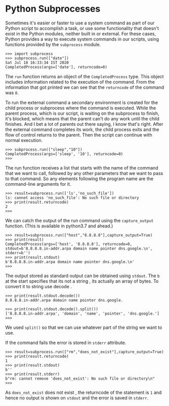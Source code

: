 <h1> Python Subprocesses </h1>

Sometimes it's easier or faster to use a system command as part of our
Python script to accomplish a task, or use some functionality that doesn't exist
in the Python modules, neither built in or external.
For these cases, Python provides a way to execute system commands in our scripts,
using functions provided by the `subprocess` module.

```python3
>>> import subprocess
>>> subprocess.run(["date"])
Sat Jul 18 16:33:34 IST 2020
CompletedProcess(args=['date'], returncode=0)
```
The `run` function returns an object of the `CompletedProcess` type.
This object includes information related to the execution of the command.
From the information that got printed we can see that the `returncode` of
the command was `0`.

To run the external command a secondary environment is created for
the child process or subprocess where the command is executed.
While the parent process, which is our script,
is waiting on the subprocess to finish, it's blocked,
which means that the parent can't do any work until the child finishes.
And I bet a lot of parents out there saying, I know that's right.
After the external command completes its work, the child process exits and
the flow of control returns to the parent.
Then the script can continue with normal execution.

```python3
>>> subprocess.run(["sleep","10"])
CompletedProcess(args=['sleep', '10'], returncode=0)
>>> 
```

The run function receives a list that starts with the name of the command that
we want to call, followed by any other parameters that we want to pass to that command.
So any elements following the program name are the command-line arguments for it. 

```python3
>>> result=subprocess.run(['ls','no_such_file'])
ls: cannot access 'no_such_file': No such file or directory
>>> print(result.returncode)
2
>>> 
```
We can catch the output of the run command using the `capture_output` function.
(This is available in python3.7 and ahead.)

```python3
>>> result=subprocess.run(["host","8.8.8.8"],capture_output=True)
>>> print(result)
CompletedProcess(args=['host', '8.8.8.8'], returncode=0, stdout=b'8.8.8.8.in-addr.arpa domain name pointer dns.google.\n', stderr=b'')
>>> print(result.stdout)
b'8.8.8.8.in-addr.arpa domain name pointer dns.google.\n'
>>> 
```
The output stored as standard output can be obtained using `stdout`.
The `b` at the start specifies that its not a string , its actually an array of bytes.
To convert it to string use decode .

```python3
>>> print(result.stdout.decode())
8.8.8.8.in-addr.arpa domain name pointer dns.google.

>>> print(result.stdout.decode().split())
['8.8.8.8.in-addr.arpa', 'domain', 'name', 'pointer', 'dns.google.']
>>> 
```
We used `split()` so that we can use whatever part of the string we want to use.

If the command fails the error is stored in `stderr` attribute.

```python3
>>> result=subprocess.run(["rm","does_not_exist"],capture_output=True)
>>> print(result.returncode)
1
>>> print(result.stdout)
b''
>>> print(result.stderr)
b"rm: cannot remove 'does_not_exist': No such file or directory\n"
>>> 
```
As `does_not_exist` does not exist , the returncode of the statement is `1` and hence no output is shown on `stdout` and the error is saved in `stderr`.


